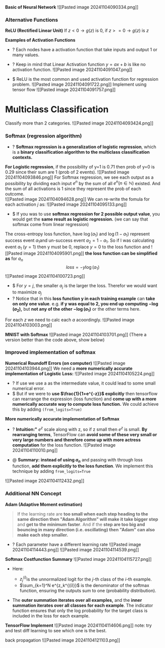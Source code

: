 **Basic of Neural Network**
![[Pasted image 20241104090334.png]]

### Alternative Functions
**ReLU (Rectified Linear Unit)**
If $z < 0 \to g(z)$ is 0, if $z >=0 \to g(z)$ is $z$

**Examples of Activation Functions**
+ ? Each nodes have a activation function that take inputs and output 1 or many values. 
+ ? Keep in mind that Linear Activation function $y = ax+b$ is like no activation function.
![[Pasted image 20241104091047.png]]

+ $ ReLU is the most common and used activation function for regression problem.
	![[Pasted image 20241104091722.png]]
Implement using tensor flow
![[Pasted image 20241104091757.png]]

# Multiclass Classification
Classify more than 2 categories.
![[Pasted image 20241104093424.png]]

### Softmax (regression algorithm)
+ ? **Softmax regression is a generalization of logistic regression**, which is a **binary classification algorithm to the multiclass classification contexts.**

**For Logistic regression**, if the possibility of y=1 is 0.71 then prob of y=0 is 0.29 since their sum are 1 (prob of 2 events). 
![[Pasted image 20241104093846.png]]
For Softmax regression, we see each output as a possibility by dividing each input $e^n$ by the sum of all $e^{n}(n \in \mathbb{N})$ existed. And the sum of all activations is 1 since they represent the prob of each outcome.  
![[Pasted image 20241104094628.png]]
We can re-write the fomula for each activation $j$ as:
![[Pasted image 20241104095133.png]]
+ $ If you was to use **softmax regression for 2 possible output value**, you would get the **same result as logistic regression.** (we can say that softmax come from linear regression)

The cross-entropy loss function, have $\log (a_{1})$ and $\log(1-a_{1})$ represent success event $a_{1}$and un-success event $a_{2} =1-a_{1}$. So if I was calculating event $a_{1}$ ($y=1)$ then y must be 0, replace $y=0$ to the loss function and 
![[Pasted image 20241104095901.png]]
**the loss function can be simplified as** for $a_{n}$
$$loss = -y\log(a_{1})$$ ![[Pasted image 20241104100723.png]]
+ $ For $y=j$, the smaller $a_{j}$ is the larger the loss. Therefor we would want to maximize $a_{j}$
+ ? Notice that in this **loss function y in each training example** can **take on only one value**. e.g. **if y was equal to 2, you end up computing $-\log(a_{2})$,** but **not any of the other $-\log(a_{1})$** or the other terms here.

For each $z$ we need to calc each $a$ acoordingly.
![[Pasted image 20241104103003.png]]

**MNIST with Softmax**
![[Pasted image 20241104103701.png]]
(There a version better than the code above, show below)

### Improved implementation of softmax
**Numerical Roundoff Errors (on computer)**
![[Pasted image 20241104103944.png]]
We need a **more numerically accurate implementation of Logistic Loss:**
![[Pasted image 20241104105224.png]]
+ ? If use we use a as the intermediate value, it could lead to some small numerical error. 
+ $ But if we were to **use $\frac{1}{1+e^{-z}}$ explicitly** then tensorflow can rearrange the expression (loss function) and **come up with a more numerically accurate way to compute loss function.** We could achieve this by adding `(from_logits=True)`

**More numerically accurate implementation of Softmax**
+ ? **Intuition:"** $e^z$ scale along with z, so if z small then $e^z$ is small. **By rearranging terms**, TensorFlow can **avoid some of these very small or very large numbers and therefore come up with more actress computation** for the loss function. ![[Pasted image 20241104110010.png]]

+ @ **Summary:** **instead of using $a_{n}$** and passing with through loss function, **add them  explicitly to the loss function**. We implement this technique by adding `from_logits=True` 

![[Pasted image 20241104112432.png]]
### Additional NN Concept
**Adam (Adaptive Moment estimation)** 
>If the learning rate are **too small when each step heading to the same direction then  "Adam Algorithm" will make it take bigger step** and **get to the minimum faster**. And if the **step are too big and bouncing in many direction (i.e. oscillating) then "Adam" can also make each step smaller.** 
+ ? Each parameter have a different learning rate ![[Pasted image 20241104114443.png]]
![[Pasted image 20241104114539.png]]

**Softmax Costfunction Summary**
![[Pasted image 20241104115727.png]]
- Here:
    - $z_j^{(i)}$​ is the unnormalized logit for the $j$-th class of the $i$-th example.
    - $\sum_{k=1}^N e^{z_k^{(i)}}$​ is the denominator of the softmax function, ensuring the outputs sum to one (probability distribution).
    
- The **outer summation iterates over all examples,** and the **inner summation iterates over all classes for each example**. The indicator function ensures that only the log probability for the target class is included in the loss for each example.


**TensorFlow Implement**
![[Pasted image 20241104114606.png]]
note: try and test diff learning to see which one is the best.

back propagation
![[Pasted image 20241104121103.png]]